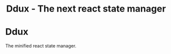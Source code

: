 <h1 align="center"> Ddux - The next react state manager </h1>

# Ddux
The minified react state manager.

